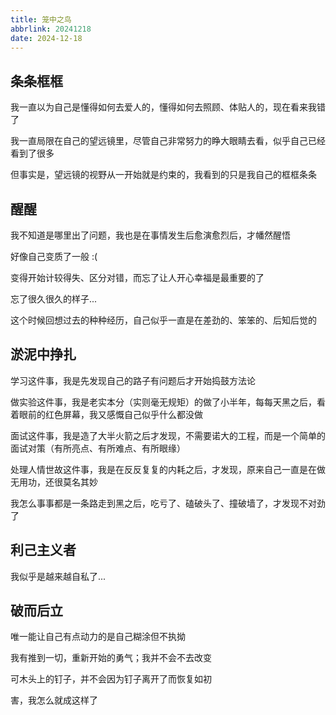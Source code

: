 ```yaml
---
title: 笼中之鸟
abbrlink: 20241218
date: 2024-12-18
---
```


## 条条框框

我一直以为自己是懂得如何去爱人的，懂得如何去照顾、体贴人的，现在看来我错了

我一直局限在自己的望远镜里，尽管自己非常努力的睁大眼睛去看，似乎自己已经看到了很多

但事实是，望远镜的视野从一开始就是约束的，我看到的只是我自己的框框条条

## 醒醒

我不知道是哪里出了问题，我也是在事情发生后愈演愈烈后，才幡然醒悟

好像自己变质了一般 :(

变得开始计较得失、区分对错，而忘了让人开心幸福是最重要的了

忘了很久很久的样子...

这个时候回想过去的种种经历，自己似乎一直是在差劲的、笨笨的、后知后觉的

## 淤泥中挣扎

学习这件事，我是先发现自己的路子有问题后才开始捣鼓方法论

做实验这件事，我是老实本分（实则毫无规矩）的做了小半年，每每天黑之后，看着眼前的红色屏幕，我又感慨自己似乎什么都没做

面试这件事，我是造了大半火箭之后才发现，不需要诺大的工程，而是一个简单的面试对策（有所亮点、有所难点、有所眼缘）

处理人情世故这件事，我是在反反复复的内耗之后，才发现，原来自己一直是在做无用功，还很莫名其妙

我怎么事事都是一条路走到黑之后，吃亏了、磕破头了、撞破墙了，才发现不对劲了

## 利己主义者

我似乎是越来越自私了...

## 破而后立

唯一能让自己有点动力的是自己糊涂但不执拗

我有推到一切，重新开始的勇气；我并不会不去改变

可木头上的钉子，并不会因为钉子离开了而恢复如初

害，我怎么就成这样了

